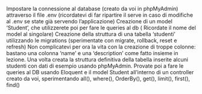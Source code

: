 Impostare la connessione al database (creato da voi in phpMyAdmin) attraverso il file .env (ricordatevi di far ripartire il serve in caso di modifiche al .env se state già servendo l’applicazione)
Creazione di un model ‘Student’, che utilizzerete poi per fare le queries al db ( Ricordate il nome del model al singolare)
Creazione della struttura di una tabella ‘studenti’ utilizzando le migrations (sperimentate con migrate, rollback, reset e refresh)
Non complicatevi per ora la vita con la creazione di troppe colonne: bastano una colonna ‘name’ e una ‘description’ come fatto insieme in lezione.
Una volta creata la struttura definitiva della tabella inserite alcuni studenti con dati di esempio usando phpMyAdmin.
Provate poi a fare le queries al DB usando Eloquent e il model Student all’interno di un controller creato da voi, sperimentando all(), where(), OrderBy(), get(), limit(), first(), find()
